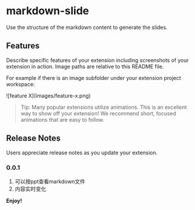 # markdown-slide

Use the structure of the markdown content to generate the slides.

## Features

Describe specific features of your extension including screenshots of your extension in action. Image paths are relative to this README file.

For example if there is an image subfolder under your extension project workspace:

\!\[feature X\]\(images/feature-x.png\)

> Tip: Many popular extensions utilize animations. This is an excellent way to show off your extension! We recommend short, focused animations that are easy to follow.

## Release Notes

Users appreciate release notes as you update your extension.

### 0.0.1

1. 可以按ppt查看markdown文件
2. 内容实时变化

**Enjoy!**
